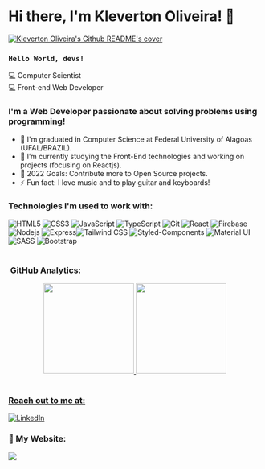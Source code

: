 # Hi there, I'm Kleverton Oliveira! :wave:

<a href="https://github.com/KlevertonOliveira"><img src="https://media-exp2.licdn.com/dms/image/C4D16AQFv2Zzu4dPhdw/profile-displaybackgroundimage-shrink_200_800/0/1655292265818?e=1660780800&v=beta&t=B_aMBsi9BU7i4kjh3ilJl1bH0lsicx1OUIxLT7T1KYY" alt="Kleverton Oliveira's Github README's cover" title="Kleverton Oliveira's Github README"></a>

### <code>Hello World, devs!</code>

💻 Computer Scientist<br>
💻 Front-end Web Developer<br>

### I'm a Web Developer passionate about solving problems using programming!

- 🔭 I'm graduated in Computer Science at Federal University of Alagoas (UFAL/BRAZIL).
- 🌱 I’m currently studying the Front-End technologies and working on projects (focusing on Reactjs).
- 🥅 2022 Goals: Contribute more to Open Source projects.
- ⚡ Fun fact: I love music and to play guitar and keyboards!

### Technologies I'm used to work with:

<img alt="HTML5" src="https://img.shields.io/badge/HTML5-E34F26?style=for-the-badge&logo=html5&logoColor=white"/> <img alt="CSS3" src="https://img.shields.io/badge/CSS3-1572B6?style=for-the-badge&logo=css3&logoColor=white"/> <img alt="JavaScript" src="https://img.shields.io/badge/JavaScript-323330?style=for-the-badge&logo=javascript&logoColor=F7DF1E" /> <img alt="TypeScript" src="https://img.shields.io/badge/TypeScript-007ACC?style=for-the-badge&logo=typescript&logoColor=white" /> <img alt="Git" src="https://img.shields.io/badge/Git-E34F26?style=for-the-badge&logo=git&logoColor=white" /> <img alt="React" src="https://img.shields.io/badge/React-20232A?style=for-the-badge&logo=react&logoColor=61DAFB" /> <img alt="Firebase" src="https://img.shields.io/badge/Firebase-F29D0C?style=for-the-badge&logo=firebase&logoColor=white" /> <img alt="Nodejs" src="https://img.shields.io/badge/Node.js-43853D?style=for-the-badge&logo=node.js&logoColor=white" /> <img alt="Express" src="https://img.shields.io/badge/Express.js-404D59?style=for-the-badge" /><img alt="Tailwind CSS" src="https://img.shields.io/badge/Tailwind_CSS-38B2AC?style=for-the-badge&logo=tailwind-css&logoColor=white" />
<img alt="Styled-Components" src="https://img.shields.io/badge/styled--components-DB7093?style=for-the-badge&logo=styled-components&logoColor=white" />
<img alt="Material UI" src="https://img.shields.io/badge/Material--UI-0081CB?style=for-the-badge&logo=material-ui&logoColor=white" />
<img alt="SASS" src="https://img.shields.io/badge/Sass-CC6699?style=for-the-badge&logo=sass&logoColor=white" />
<img alt="Bootstrap" src="https://img.shields.io/badge/Bootstrap-563D7C?style=for-the-badge&logo=bootstrap&logoColor=white" />
<br/>
<br/>

### &nbsp;GitHub Analytics:

<div align="center">
  <a href="https://github.com/IvambergSilva">
  <img height="180em" src="https://github-readme-stats.vercel.app/api?username=KlevertonOliveira&show_icons=true&theme=dark&include_all_commits=true&count_private=true"/>
  <img height="180em" src="https://github-readme-stats.vercel.app/api/top-langs/?username=KlevertonOliveira&layout=compact&langs_count=7&theme=dark"/>
</div>

<br>

### Reach out to me at:

<a href="https://www.linkedin.com/in/klevertonoliveira)"><img alt="LinkedIn" src="https://img.shields.io/badge/LinkedIn-0077B5?style=for-the-badge&logo=linkedin&logoColor=white"/></a>
<br>

### :link: My Website:
<a href="https://klevertonoliveira.vercel.app/"><img src="https://img.shields.io/static/v1?label=Portfolio&message=https://klevertonoliveira.vercel.app/&logo=website&logoColor=white&color=blue&style=plastic"/></a>


<!--
**anamariasilva/anamariasilva** is a ✨ _special_ ✨ repository because its `README.md` (this file) appears on your GitHub profile.
Vi
Here are some ideas to get you started:

- 🔭 I’m currently working on ...
- 🌱 I’m currently learning ...
- 👯 I’m looking to collaborate on ...
- 🤔 I’m looking for help with ...
- 💬 Ask me about ...
- 📫 How to reach me: ...
- 😄 Pronouns: ...
- ⚡ Fun fact: ...
-->
